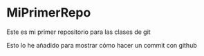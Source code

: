 # MiPrimerRepo
Este es mi primer repositorio para las clases de git

Esto lo he añadido para mostrar cómo hacer un commit con github
